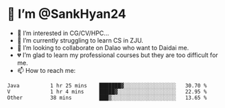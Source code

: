 # 👋 I’m @SankHyan24

- 👀 I’m interested in CG/CV/HPC...
- 🌱 I’m currently struggling to learn CS in ZJU.
- 💞️ I’m looking to collaborate on Dalao who want to Daidai me.
- 💔 I’m glad to learn my professional courses but they are too difficult for me.
- 📫 How to reach me:


<!---
SankHyan24/SankHyan24 is a ✨ special ✨ repository because its `README.md` (this file) appears on your GitHub profile.
You can click the Preview link to take a look at your changes.
--->
<!--START_SECTION:waka-->

```text
Java          1 hr 25 mins    ███████▓░░░░░░░░░░░░░░░░░   30.70 %
V             1 hr 4 mins     █████▓░░░░░░░░░░░░░░░░░░░   22.95 %
Other         38 mins         ███▒░░░░░░░░░░░░░░░░░░░░░   13.65 %
```

<!--END_SECTION:waka-->
